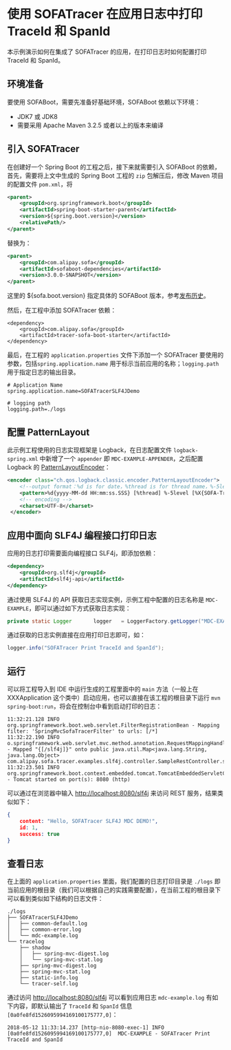 # 使用 SOFATracer 在应用日志中打印 TraceId 和 SpanId

本示例演示如何在集成了 SOFATracer 的应用，在打印日志时如何配置打印 TraceId 和 SpanId。

## 环境准备

要使用 SOFABoot，需要先准备好基础环境，SOFABoot 依赖以下环境：
- JDK7 或 JDK8
- 需要采用 Apache Maven 3.2.5 或者以上的版本来编译

## 引入 SOFATracer

在创建好一个 Spring Boot 的工程之后，接下来就需要引入 SOFABoot 的依赖，首先，需要将上文中生成的 Spring Boot 工程的 `zip` 包解压后，修改 Maven 项目的配置文件 `pom.xml`，将

```xml
<parent>
    <groupId>org.springframework.boot</groupId>
    <artifactId>spring-boot-starter-parent</artifactId>
    <version>${spring.boot.version}</version>
    <relativePath/>
</parent>
```

替换为：

```xml
<parent>
    <groupId>com.alipay.sofa</groupId>
    <artifactId>sofaboot-dependencies</artifactId>
    <version>3.0.0-SNAPSHOT</version>
</parent>
```
这里的 ${sofa.boot.version} 指定具体的 SOFABoot 版本，参考[发布历史](https://github.com/alipay/sofa-build/releases)。

然后，在工程中添加 SOFATracer 依赖：

```
<dependency>
    <groupId>com.alipay.sofa</groupId>
    <artifactId>tracer-sofa-boot-starter</artifactId>
</dependency>
```

最后，在工程的 `application.properties` 文件下添加一个 SOFATracer 要使用的参数，包括`spring.application.name` 用于标示当前应用的名称；`logging.path` 用于指定日志的输出目录。

```
# Application Name
spring.application.name=SOFATracerSLF4JDemo

# logging path
logging.path=./logs
```

## 配置 PatternLayout

此示例工程使用的日志实现框架是 Logback，在日志配置文件 `logback-spring.xml` 中新增了一个 `appender` 即 `MDC-EXAMPLE-APPENDER`，之后配置 Logback 的 [PatternLayoutEncoder](https://logback.qos.ch/)：

```xml
<encoder class="ch.qos.logback.classic.encoder.PatternLayoutEncoder">
    <!--output format：%d is for date，%thread is for thread name，%-5level：loglevel with 5 character  %msg：log message，%n line breaker-->
    <pattern>%d{yyyy-MM-dd HH:mm:ss.SSS} [%thread] %-5level [%X{SOFA-TraceId},%X{SOFA-SpanId}]  %logger{50} - %msg%n</pattern>
    <!-- encoding -->
    <charset>UTF-8</charset>
 </encoder>
```
## 应用中面向 SLF4J 编程接口打印日志

应用的日志打印需要面向编程接口 SLF4j，即添加依赖：

```xml
<dependency>
    <groupId>org.slf4j</groupId>
    <artifactId>slf4j-api</artifactId>
</dependency>
```

通过使用 SLF4J 的 API 获取日志实现实例，示例工程中配置的日志名称是 `MDC-EXAMPLE`，即可以通过如下方式获取日志实现：

```java
private static Logger       logger   = LoggerFactory.getLogger("MDC-EXAMPLE");
```

通过获取的日志实例直接在应用打印日志即可，如：

```java
logger.info("SOFATracer Print TraceId and SpanId");
```

## 运行

可以将工程导入到 IDE 中运行生成的工程里面中的 `main` 方法（一般上在 XXXApplication 这个类中）启动应用，也可以直接在该工程的根目录下运行 `mvn spring-boot:run`，将会在控制台中看到启动打印的日志：

```
11:32:21.128 INFO  org.springframework.boot.web.servlet.FilterRegistrationBean - Mapping filter: 'SpringMvcSofaTracerFilter' to urls: [/*]
11:32:22.190 INFO  o.springframework.web.servlet.mvc.method.annotation.RequestMappingHandlerMapping - Mapped "{[/slf4j]}" onto public java.util.Map<java.lang.String, java.lang.Object> com.alipay.sofa.tracer.examples.slf4j.controller.SampleRestController.slf4j(java.lang.String)
11:32:23.501 INFO  org.springframework.boot.context.embedded.tomcat.TomcatEmbeddedServletContainer - Tomcat started on port(s): 8080 (http)
```

可以通过在浏览器中输入 [http://localhost:8080/slf4j](http://localhost:8080/slf4j) 来访问 REST 服务，结果类似如下：

```json
{
	content: "Hello, SOFATracer SLF4J MDC DEMO!",
	id: 1,
	success: true
}
```

## 查看日志

在上面的 `application.properties` 里面，我们配置的日志打印目录是 `./logs` 即当前应用的根目录（我们可以根据自己的实践需要配置），在当前工程的根目录下可以看到类似如下结构的日志文件：

```
./logs
├── SOFATracerSLF4JDemo
│   ├── common-default.log
│   ├── common-error.log
│   └── mdc-example.log
└── tracelog
    ├── shadow
    │   ├── spring-mvc-digest.log
    │   └── spring-mvc-stat.log
    ├── spring-mvc-digest.log
    ├── spring-mvc-stat.log
    ├── static-info.log
    └── tracer-self.log
```

通过访问 [http://localhost:8080/slf4j](http://localhost:8080/slf4j) 可以看到应用日志 `mdc-example.log` 有如下内容，即默认输出了 `TraceId` 和 `SpanId` 信息 `[0a0fe8fd1526095994169100175777,0]`：

```
2018-05-12 11:33:14.237 [http-nio-8080-exec-1] INFO  [0a0fe8fd1526095994169100175777,0]  MDC-EXAMPLE - SOFATracer Print TraceId and SpanId
```


